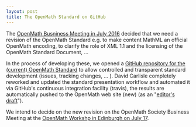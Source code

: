 ```yaml
---
layout: post
title: The OpenMath Standard on GitHub
---
```

The [OpenMath Busniness Meeting in July 2016]( https://openmath.github.io/public/minutes/OM2016.pdf) decided that we need a revision of the OpenMath Standard e.g. to make content MathML an official OpenMath encoding, to clarify the role of XML 1.1 and the licensing of the OpenMath Standard Document, ... 

In the process of developing these, we opened a [GitHub repository for the (current) OpenMath Standard](https://github.com/OpenMath/OMSTD) to allow controlled and transparent standard development (issues, tracking changes, ... ). David Carlisle completely reworked and updated the standard presentation workflow and automated it via GitHub's continuous integration facility (travis), the results are automatically pushed to the OpenMath web site (new)  (as an "[editor's draft](https://openmath.github.io/standard/om20-editors-draft/omstd20.html)").

We intend to decide on the new revision on the OpenMath Society Business Meeting at the [OpenMath Workshp in Edinburgh on July 17](http://www.cicm-conference.org/2017/cicm.php?event=openmath).
